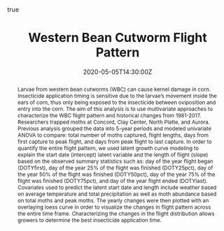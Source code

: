 ---
abstract: "Larvae from western bean cutworms (WBC) can cause kernel damage in corn. Insecticide application timing is sensitive due to the larvae’s movement inside the ears of corn, thus only being exposed to the insecticide between oviposition and entry into the corn. The aim of this analysis is to use multivariate approaches to characterize the WBC flight pattern and historical changes from 1981-2017. Researchers trapped moths at Concord, Clay Center, North Platte, and Aurora. Previous analysis grouped the data into 5-year periods and modeled univariate ANOVA to compare: total number of moths captured, flight lengths, days from first capture to peak flight, and days from peak flight to last capture. In order to quantify the entire flight pattern, we used latent growth curve modeling to explain the start date (intercept) latent variable and the length of flight (slope) based on the observed summary statistics such as: day of the year flight began (DOTYfirst), day of the year 25% of the flight was finished (DOTY25pct), day of the year 50% of the flight was finished (DOTY50pct), day of the year 75% of the flight was finished (DOTY75pct), and day of the year flight ended (DOTYlast). Covariates used to predict the latent start date and length include weather based on average temperature and total precipitation as well as moth abundance based on total moths and peak moths. The yearly changes were then plotted with an overlaying loess curve in order to visualize the changes in flight pattern across the entire time frame. Characterizing the changes in the flight distribution allows growers to determine the best insecticide application time."

#address:
#  city: Lincoln
#  country: United States
#  postcode: "68505"
#  region: NE
#  street: 450 Serra Mall
all_day: false
authors: [Emily Robinson]
date: "2020-05-05T14:30:00Z"
#date_end: "2030-06-01T15:00:00Z"
event: SEM Final Presentations
#event_url: https://example.org
featured: false
image:
  caption: 'Image credit: [**FS System**](https://www.fssystem.com/Products-Services/Resource-Center/Resource-Detail/western-bean-cutworm)'
  focal_point: Right
links:
#- icon: twitter
#  icon_pack: fab
#  name: Follow
#  url: 
location: Zoom
math: true
#projects:
#- internal-project
#publishDate: "2017-01-01T00:00:00Z"
#slides: example
summary: SEM Final Project
tags: []
title: Western Bean Cutworm Flight Pattern
url_code: ""
url_pdf: ""
url_slides: "https://www.emilyarobinson.com/files/slides/WesternBeanCutwrom-SEMfinal/index.html#1"
url_video: ""
---